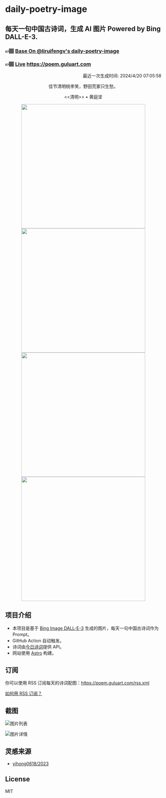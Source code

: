 
# daily-poetry-image

## 每天一句中国古诗词，生成 AI 图片 Powered by Bing DALL-E-3.

### 👉🏽 [Base On @liruifengv's daily-poetry-image](https://github.com/liruifengv/daily-poetry-image)

### 👉🏽 [Live](https://poem.guluart.com) https://poem.guluart.com

<p align="right">
  最近一次生成时间: 2024/4/20 07:05:58
</p>
<p align="center">
佳节清明桃李笑，野田荒冢只生愁。
</p>
<p align="center">
<<清明>> • 黄庭坚
</p>
<p align="center">
<img src="https://tse4.mm.bing.net/th/id/OIG3.ljDaixvu4CMGeNkyS8Za" height="400" width="400" />
<img src="https://tse4.mm.bing.net/th/id/OIG3.WbrZbAM8j5scG9ppV6JO" height="400" width="400" />
<img src="https://tse3.mm.bing.net/th/id/OIG3.mjQN1lwPxqeT_O3KPNJt" height="400" width="400" />
<img src="https://tse4.mm.bing.net/th/id/OIG3.cNufYKotBmo9T0FaZ3ir" height="400" width="400" />
</p>

## 项目介绍

-   本项目是基于 [Bing Image DALL-E-3](https://www.bing.com/images/create) 生成的图片，每天一句中国古诗词作为 Prompt。
-   GitHub Action 自动触发。
-   诗词由[今日诗词](https://www.jinrishici.com/)提供 API。
-   网站使用 [Astro](https://astro.build) 构建。

## 订阅

你可以使用 RSS 订阅每天的诗词配图：https://poem.guluart.com/rss.xml

[如何用 RSS 订阅？](https://zhuanlan.zhihu.com/p/55026716)

## 截图

![图片列表](./screenshots/01.png)

![图片详情](./screenshots/02.png)

## 灵感来源

-   [yihong0618/2023](https://github.com/yihong0618/2023)

## License

MIT
